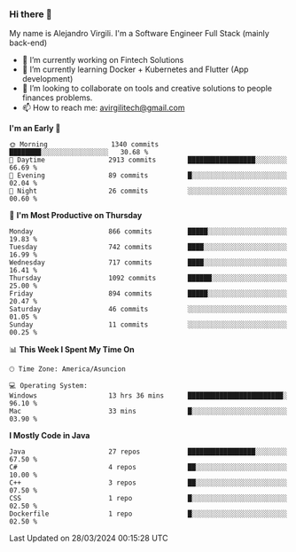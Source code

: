 ### Hi there 👋

My name is Alejandro Virgili. I'm a Software Engineer Full Stack (mainly back-end)


- 🔭 I’m currently working on Fintech Solutions
- 🌱 I’m currently learning Docker + Kubernetes and Flutter (App development)
- 👯 I’m looking to collaborate on tools and creative solutions to people finances problems.
- 📫 How to reach me: avirgilitech@gmail.com
  
<!--START_SECTION:waka-->
**I'm an Early 🐤** 

```text
🌞 Morning                1340 commits        ████████░░░░░░░░░░░░░░░░░   30.68 % 
🌆 Daytime                2913 commits        █████████████████░░░░░░░░   66.69 % 
🌃 Evening                89 commits          █░░░░░░░░░░░░░░░░░░░░░░░░   02.04 % 
🌙 Night                  26 commits          ░░░░░░░░░░░░░░░░░░░░░░░░░   00.60 % 
```
📅 **I'm Most Productive on Thursday** 

```text
Monday                   866 commits         █████░░░░░░░░░░░░░░░░░░░░   19.83 % 
Tuesday                  742 commits         ████░░░░░░░░░░░░░░░░░░░░░   16.99 % 
Wednesday                717 commits         ████░░░░░░░░░░░░░░░░░░░░░   16.41 % 
Thursday                 1092 commits        ██████░░░░░░░░░░░░░░░░░░░   25.00 % 
Friday                   894 commits         █████░░░░░░░░░░░░░░░░░░░░   20.47 % 
Saturday                 46 commits          ░░░░░░░░░░░░░░░░░░░░░░░░░   01.05 % 
Sunday                   11 commits          ░░░░░░░░░░░░░░░░░░░░░░░░░   00.25 % 
```


📊 **This Week I Spent My Time On** 

```text
🕑︎ Time Zone: America/Asuncion

💻 Operating System: 
Windows                  13 hrs 36 mins      ████████████████████████░   96.10 % 
Mac                      33 mins             █░░░░░░░░░░░░░░░░░░░░░░░░   03.90 % 
```

**I Mostly Code in Java** 

```text
Java                     27 repos            █████████████████░░░░░░░░   67.50 % 
C#                       4 repos             ██░░░░░░░░░░░░░░░░░░░░░░░   10.00 % 
C++                      3 repos             ██░░░░░░░░░░░░░░░░░░░░░░░   07.50 % 
CSS                      1 repo              █░░░░░░░░░░░░░░░░░░░░░░░░   02.50 % 
Dockerfile               1 repo              █░░░░░░░░░░░░░░░░░░░░░░░░   02.50 % 
```




 Last Updated on 28/03/2024 00:15:28 UTC
<!--END_SECTION:waka-->
